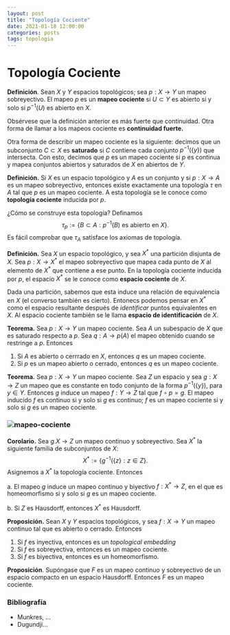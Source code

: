 ```yaml
---
layout: post
title: "Topología Cociente"
date: 2021-01-18 12:00:00
categories: posts
tags: topologia
---
```


# Topología Cociente

**Definición**. Sean $X$ y $Y$ espacios topológicos; sea $p: X \rightarrow Y$ un mapeo sobreyectivo. El mapeo $p$ es un **mapeo cociente** si  $U \subset Y$ es abierto si y solo si $p^{-1}(U)$ es abierto en $X$. 

Obsérvese que la definición anterior es más fuerte que continuidad. Otra forma de llamar a los mapeos cociente es **continuidad fuerte.**

Otra forma de describir un mapeo cociente es la siguiente: decimos que un subconjunto $C \subset X$ es **saturado** si $C$ contiene cada conjunto $p^{-1}(\{y\})$ que intersecta. Con esto, decimos que $p$ es un mapeo cociente si $p$ es continua y mapea conjuntos abiertos y saturados de $X$ en abiertos de $Y$.

**Definición.** Si $X$ es un espacio topológico y $A$ es un conjunto y si $p: X \rightarrow A$ es un mapeo sobreyectivo, entonces existe exactamente una topología $\tau$ en $A$ tal que $p$ es un mapeo cociente. A esta topología se le conoce como **topología cociente** inducida por $p$.

¿Cómo se construye esta topología? Definamos 
$$
\tau_p:= \{B \subset A: p^{-1}(B) \text{ es abierto en } X \}.
$$
Es fácil comprobar que $\tau_A$ satisface los axiomas de topología. 

**Definición.** Sea $X$ un espacio topológico, y sea $X^*$ una partición disjunta de $X$. Sea $p: X \rightarrow X^\ast$ el mapeo sobreyectivo que mapea cada punto de $X$ al elemento de $X^\ast$ que contiene a ese punto. En la topología cociente inducida por $p$, el espacio $X^\ast$ se le conoce como **espacio cociente** de $X$.

Dada una partición, sabemos que esta induce una relación de equivalencia en $X$ (el converso también es cierto). Entonecs podemos pensar en $X^\ast$ como el espacio resultante después de *identificar* puntos equivalentes en $X$. Al espacio cociente también se le llama **espacio de identificación** de $X$.

**Teorema.** Sea $p: X \rightarrow Y$ un mapeo cociente. Sea $A$ un subespacio de $X$ que es saturado respecto a $p$. Sea $q: A \rightarrow p(A)$ el mapeo obtenido cuando se restringe a $p$. Entonces

1. Si $A$ es abierto o cerrrado en $X$, entonces $q$ es un mapeo cociente.
2. Si $p$ es un mapeo abierto o cerrado, entonces $q$ es un mapeo cociente.

**Teorema.** Sea $p: X \rightarrow Y$ un mapeo cociente. Sea $Z$ un espacio y sea $g: X \rightarrow Z$ un mapeo que es constante en todo conjunto de la forma $p^{-1}(\{y\})$, para $y\in Y$. Entonces $g$ induce un mapeo $f: Y \rightarrow Z$ tal que $f \circ p = g$. El mapeo inducido $f$ es continuo si y solo si $g$ es continuo; $f$ es un mapeo cociente si y solo si $g$ es un mapeo cociente. 

### ![mapeo-cociente](/blog/assets/images/mapeo-cociente.png)



**Corolario.** Sea $g. X \rightarrow Z$ un mapeo continuo y sobreyectivo. Sea $X^\ast$ la siguiente familia de subconjuntos de $X$:
$$
X^\ast := \{g^{-1}(\{z\}: z \in Z\}.
$$
Asignemos a $X^\ast$ la topología cociente. Entonces

a. El mapeo $g$ induce un mapeo continuo y biyectivo $f: X^\ast \rightarrow Z$, en el que es homeomorfismo si y solo si $g$ es un mapeo cociente.

b. Si $Z$ es Hausdorff, entonces $X^\ast$ es Hausdorff. 

**Proposición.** Sean $X$ y $Y$ espacios topológicos, y sea $f: X \rightarrow Y$ un mapeo continuo tal que  es abierto o cerrado. Entonces

1. Si $f$ es inyectiva, entonces es un *topological embedding*
2. Si $f$ es sobreyectiva, entonces es un mapeo cociente.
3. Si $f$ es biyectiva, entonces es un homeomorfismo.

**Proposición**. Supóngase que $F$ es un mapeo continuo y sobreyectivo de un espacio compacto en un espacio Hausdorff. Entonces $F$ es un mapeo cociente.

### Bibliografía

- Munkres, ...
- Dugundji...